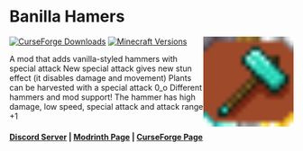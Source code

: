 # Banilla Hamers

<img align="right" width="160" src="src/main/resources/assets/banilla_hammers/banillahammerpre.png">

[![CurseForge Downloads](https://cf.way2muchnoise.eu/full_635337_downloads.svg)](https://www.curseforge.com/minecraft/mc-mods/banilla-hammers)
[![Minecraft Versions](https://cf.way2muchnoise.eu/versions/635337.svg)](https://www.curseforge.com/minecraft/mc-mods/banilla-hammers)

A mod that adds vanilla-styled hammers with special attack
New special attack gives new stun effect (it disables damage and movement)
Plants can be harvested with a special attack 0_о
Different hammers and mod support!
The hammer has high damage, low speed, special attack and attack range +1

#### [Discord Server](https://discord.gg/DcemWeskeZ) | [Modrinth Page](https://modrinth.com/mod/banilla-hammers) | [CurseForge Page](https://www.curseforge.com/minecraft/mc-mods/banilla-hammers)

